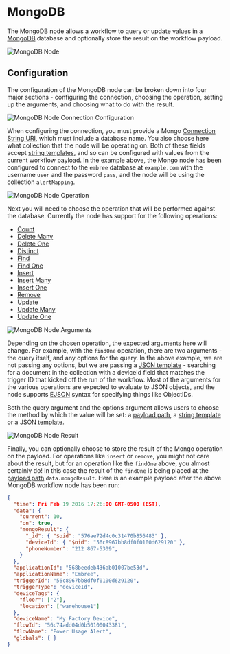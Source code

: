 # MongoDB

The MongoDB node allows a workflow to query or update values in a [MongoDB](https://www.mongodb.com/) database and optionally store the result on the workflow payload.

![MongoDB Node](/images/workflows/data/mongodb-node.png "MongoDB Node")

## Configuration

The configuration of the MongoDB node can be broken down into four major sections - configuring the connection, choosing the operation, setting up the arguments, and choosing what to do with the result.

![MongoDB Node Connection Configuration](/images/workflows/data/mongodb-node-connection.png "MongoDB Node Connection Configuration")

When configuring the connection, you must provide a Mongo [Connection String URI](https://docs.mongodb.com/manual/reference/connection-string/), which must include a database name. You also choose here what collection that the node will be operating on. Both of these fields accept [string templates](/workflows/accessing-payload-data/#string-templates), and so can be configured with values from the current workflow payload. In the example above, the Mongo node has been configured to connect to the `embree` database at `example.com` with the username `user` and the password `pass`, and the node will be using the collection `alertMapping`.

![MongoDB Node Operation](/images/workflows/data/mongodb-node-operation.png "MongoDB Node Operation")

Next you will need to choose the operation that will be performed against the database. Currently the node has support for the following operations:

* [Count](http://mongodb.github.io/node-mongodb-native/2.0/api/Collection.html#count)
* [Delete Many](http://mongodb.github.io/node-mongodb-native/2.0/api/Collection.html#deleteMany)
* [Delete One](http://mongodb.github.io/node-mongodb-native/2.0/api/Collection.html#deleteOne)
* [Distinct](http://mongodb.github.io/node-mongodb-native/2.0/api/Collection.html#distinct)
* [Find](http://mongodb.github.io/node-mongodb-native/2.0/api/Collection.html#find)
* [Find One](http://mongodb.github.io/node-mongodb-native/2.0/api/Collection.html#findOne)
* [Insert](http://mongodb.github.io/node-mongodb-native/2.0/api/Collection.html#insert)
* [Insert Many](http://mongodb.github.io/node-mongodb-native/2.0/api/Collection.html#insertMany)
* [Insert One](http://mongodb.github.io/node-mongodb-native/2.0/api/Collection.html#insertOne)
* [Remove](http://mongodb.github.io/node-mongodb-native/2.0/api/Collection.html#remove)
* [Update](http://mongodb.github.io/node-mongodb-native/2.0/api/Collection.html#update)
* [Update Many](http://mongodb.github.io/node-mongodb-native/2.0/api/Collection.html#updateMany)
* [Update One](http://mongodb.github.io/node-mongodb-native/2.0/api/Collection.html#updateOne)

![MongoDB Node Arguments](/images/workflows/data/mongodb-node-arguments.png "MongoDB Node Arguments")

Depending on the chosen operation, the expected arguments here will change. For example,
with the `findOne` operation, there are two arguments - the query itself, and any options
for the query. In the above example, we are not passing any options, but we are passing
a [JSON template](/workflows/accessing-payload-data/#json-templates) - searching for a document in the collection with a deviceId field that
matches the trigger ID that kicked off the run of the workflow. Most of the arguments for the various operations are expected to evaluate to JSON objects, and the node supports [EJSON](https://docs.mongodb.com/manual/reference/mongodb-extended-json/) syntax for specifying things like ObjectIDs.

Both the query argument and the options argument allows users to choose the method by which the value will be set: a [payload path](/workflows/accessing-payload-data/#payload-paths), a [string template](/workflows/accessing-payload-data/#string-templates) or a [JSON template](/workflows/accessing-payload-data/#json-templates).

![MongoDB Node Result](/images/workflows/data/mongodb-node-result.png "MongoDB Node Result")

Finally, you can optionally choose to store the result of the Mongo operation on the payload. For operations like `insert` or `remove`, you might not care about the result, but for an operation like the `findOne` above, you almost certainly do! In this case the result of the `findOne` is being placed at the [payload path](/workflows/accessing-payload-data/#payload-paths) `data.mongoResult`. Here is an example payload after the above MongoDB workflow node has been run:

```json
{
  "time": Fri Feb 19 2016 17:26:00 GMT-0500 (EST),
  "data": {
    "current": 10,
    "on": true,
    "mongoResult": {
      "_id": { "$oid": "576ae72d4c0c31470b856483" },
      "deviceId": { "$oid": "56c8967bb8df0f0100d629120" },
      "phoneNumber": "212 867-5309",
    }
  },
  "applicationId": "568beedeb436ab01007be53d",
  "applicationName": "Embree",
  "triggerId": "56c8967bb8df0f0100d629120",
  "triggerType": "deviceId",
  "deviceTags": {
    "floor": ["2"],
    "location": ["warehouse1"]
  },
  "deviceName": "My Factory Device",
  "flowId": "56c74add04d0b50100043381",
  "flowName": "Power Usage Alert",
  "globals": { }
}
```
